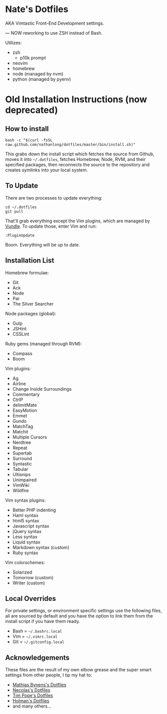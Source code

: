# Nate's Dotfiles

AKA Vimtastic Front-End Development settings.

— NOW reworking to use ZSH instead of Bash.

Utilizes:

- zsh
  - p10k prompt
- neovim
- homebrew
- node (managed by nvm)
- python (managed by pyenv)

# Old Installation Instructions (now deprecated)

## How to install

    bash -c "$(curl -fsSL raw.github.com/nathanlong/dotfiles/master/bin/install.sh)"

This grabs down the install script which fetches the source from Github, moves
it into `~/.dotfiles`, fetches Homebrew, Node, RVM, and their specified
packages, then reconnects the source to the repository and creates symlinks
into your local system.

## To Update

There are two processes to update everything:

    cd ~/.dotfiles
    git pull

That'll grab everything except the Vim plugins, which are managed by
[Vundle](https://github.com/gmarik/Vundle.vim). To update those, enter Vim and
run:

    :PluginUpdate

Boom. Everything will be up to date.

## Installation List

Homebrew formulae:

- Git
- Ack
- Node
- Par
- The Silver Searcher

Node packages (global):

- Gulp
- JSHint
- CSSLint

Ruby gems (managed through RVM):

- Compass
- Boom

Vim plugins:

- Ag
- Airline
- Change Inside Surroundings
- Commentary
- CtrlP
- delimitMate
- EasyMotion
- Emmet
- Gundo
- MatchTag
- Matchit
- Multiple Cursors
- Nerdtree
- Repeat
- Supertab
- Surround
- Syntastic
- Tabular
- Ultisnips
- Unimpaired
- VimWiki
- Wildfire

Vim syntax plugins:

- Better PHP indenting
- Haml syntax
- html5 syntax
- Javascript syntax
- jQuery syntax
- Less syntax
- Liquid syntax
- Markdown syntax (custom)
- Ruby syntax

Vim colorschemes:

- Solarized
- Tomorrow (custom)
- Writer (custom)

## Local Overrides

For private settings, or environment specific settings use the following files,
all are sourced by default and you have the option to link them from the
install script if you have them ready.

- Bash = `~/.bashrc.local`
- Vim = `~/.vimrc.local`
- Git = `~/.gitconfig.local`

## Acknowledgements

These files are the result of my own elbow grease and the super smart settings
from other people, I tip my hat to:

- [Mathias Bynens's Dotfiles](https://github.com/mathiasbynens/dotfiles)
- [Necolas's Dotfiles](https://github.com/necolas/dotfiles)
- [Tim Pope's Dotfiles](https://github.com/tpope/tpope)
- [Holman's Dotfiles](https://github.com/holman/dotfiles/)
- and many others...
